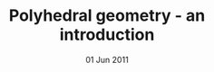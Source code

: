 ---
layout: post
date: 01 Jun 2011
title: Polyhedral geometry - an introduction
venue: RISC Algorithmic Combinatorics Seminar (Hagenberg, Austria)
---